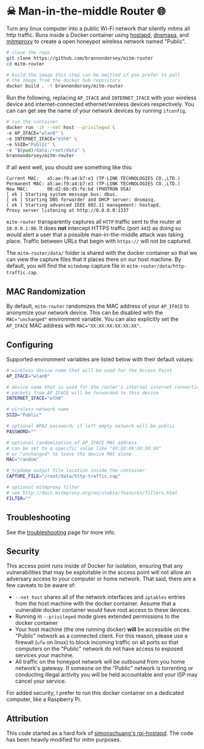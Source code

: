 # ☠ Man-in-the-middle Router 🌐

Turn any linux computer into a public Wi-Fi network that silently mitms all http traffic. Runs inside a Docker container using [hostapd](https://wiki.gentoo.org/wiki/Hostapd), [dnsmasq](http://www.thekelleys.org.uk/dnsmasq/doc.html), and [mitmproxy](https://mitmproxy.org/) to create a open honeypot wireless network named "Public".

```bash
# clone the repo
git clone https://github.com/brannondorsey/mitm-router
cd mitm-router

# build the image this step can be omitted if you prefer to pull 
# the image from the docker hub repository
docker build . -t brannondorsey/mitm-router
```

Run the following, replacing `AP_IFACE` and `INTERNET_IFACE` with your wireless device and internet-connected ethernet/wireless devices respectively. You can can get see the name of your network devices by running `ifconfig`.

```bash
# run the container
docker run -it --net host --privileged \
-e AP_IFACE="wlan0" \
-e INTERNET_IFACE="eth0" \
-e SSID="Public" \
-v "$(pwd)/data:/root/data" \
brannondorsey/mitm-router
```

If all went well, you should see something like this:

```
Current MAC:   a5:ae:f9:a4:b7:e3 (TP-LINK TECHNOLOGIES CO.,LTD.)
Permanent MAC: a5:ae:f9:a4:b7:e3 (TP-LINK TECHNOLOGIES CO.,LTD.)
New MAC:       00:d2:6b:d5:fe:bd (PHOTRON USA)
[ ok ] Starting system message bus: dbus.
[ ok ] Starting DNS forwarder and DHCP server: dnsmasq.
[ ok ] Starting advanced IEEE 802.11 management: hostapd.
Proxy server listening at http://0.0.0.0:1337
```

`mitm-router` transparently captures all `HTTP` traffic sent to the router at `10.0.0.1:80`. It does **not** intercept HTTPS traffic (port `443`) as doing so would alert a user that a possible man-in-the-middle attack was taking place. Traffic between URLs that begin with `https://` will not be captured. 

The `mitm-router/data/` folder is shared with the docker container so that we can view the capture files that it places there on our host machine. By default, you will find the `mitmdump` capture file in `mitm-router/data/http-traffic.cap`.

## MAC Randomization

By default, `mitm-router` randomizes the MAC address of your `AP_IFACE` to anonymize your network device. This can be disabled with the `MAC="unchanged"` environment variable. You can also explicitly set the `AP_IFACE` MAC address with `MAC="XX:XX:XX:XX:XX:XX"`.  

## Configuring

Supported environment variables are listed below with their default values:

```bash
# wireless device name that will be used for the Access Point
AP_IFACE="wlan0"

# device name that is used for the router's internal internet connection
# packets from AP_IFACE will be forwarded to this device
INTERNET_IFACE="eth0"

# wireless network name
SSID="Public"

# optional WPA2 password; if left empty network will be public
PASSWORD=""

# optional randomization of AP_IFACE MAC address
# can be set to a specific value like "XX:XX:XX:XX:XX:XX"
# or "unchanged" to leave the device MAC alone
MAC="random"

# tcpdump output file location inside the container
CAPTURE_FILE="/root/data/http-traffic.cap"

# optional mitmproxy filter
# see http://docs.mitmproxy.org/en/stable/features/filters.html
FILTER=""
```

## Troubleshooting

See the [troubleshooting](troubleshooting.md) page for more info.

## Security

This access point runs inside of Docker for isolation, ensuring that any vulnerabilities that may be exploitable in the access point will not allow an adversary access to your computer or home network. That said, there are a few caveats to be aware of:

- `--net host` shares all of the network interfaces and `iptables` entries from the host machine with the docker container. Assume that a vulnerable docker container would have root access to these devices.
- Running in `--privileged` mode gives extended permissions to the docker container
- Your host machine (the one running docker) **will** be accessible on the "Public" network as a connected client. For this reason, please use a firewall (`ufw` on linux) to block incoming traffic on all ports so that computers on the "Public" network do not have access to exposed services your machine.
- All traffic on the honeypot network will be outbound from you home network's gateway. If someone on the "Public" network is torrenting or conducting illegal activity you will be held accountable and your ISP may cancel your service. <!--For this reason, I recommend you run a [VPN](https://airvpn.org/) on the host linux machine (the one that is running docker) to protect yourself. Doing so will cause all traffic from the host machine, and in turn the honeypot network, to be tunneled through the VPN. Also, be sure to pick a VPN that doesn't log your traffic ;)-->

For added security, I prefer to run this docker container on a dedicated computer, like a Raspberry Pi.

## Attribution

This code started as a hard fork of [simonschuang's rpi-hostapd](https://github.com/simonschuang/rpi-hostapd). The code has been heavily modified for mitm purposes.
